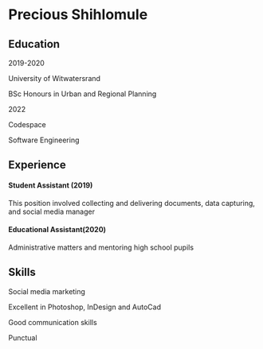 </head>
<body> 
  <h1>Precious Shihlomule</h1>
    </head>
    <body> 
    <h2>Education</h2> 
    <p>2019-2020</p>  
    <p>University of Witwatersrand</p>
    <p>BSc Honours in Urban and Regional Planning</p>
  
  </head>
  <body>
  <P>2022</p>
  <p>Codespace</p>
  <p>Software Engineering</p>
  </head>
  <body>
  <h2>Experience</h2>
  <h4>Student Assistant (2019)</h4>
  <p>This position involved collecting and delivering documents, data capturing, and social media manager</p>
  
  <h4>Educational Assistant(2020)</h4>
  <p>Administrative matters and mentoring high school pupils</h4>
  
  <h2>Skills</h2>
  <p>Social media marketing</p>
  <p>Excellent in Photoshop, InDesign and AutoCad</p>
  <p>Good communication skills</p>
  <p>Punctual</p>
